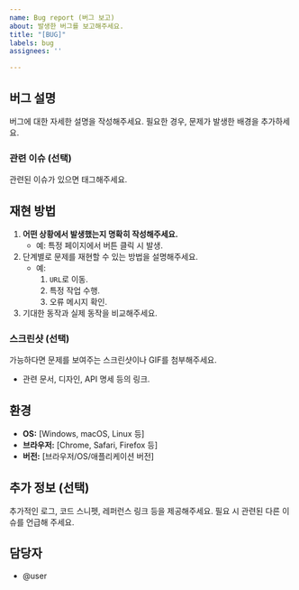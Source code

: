 ```yaml
---
name: Bug report (버그 보고)
about: 발생한 버그를 보고해주세요.
title: "[BUG]"
labels: bug
assignees: ''

---
```


## 버그 설명

버그에 대한 자세한 설명을 작성해주세요. 필요한 경우, 문제가 발생한 배경을 추가하세요.

### 관련 이슈 (선택)

관련된 이슈가 있으면 태그해주세요.

## 재현 방법

1. **어떤 상황에서 발생했는지 명확히 작성해주세요.**
    - 예: 특정 페이지에서 버튼 클릭 시 발생.
2. 단계별로 문제를 재현할 수 있는 방법을 설명해주세요.
    - 예:
        1. `URL`로 이동.
        2. 특정 작업 수행.
        3. 오류 메시지 확인.
3. 기대한 동작과 실제 동작을 비교해주세요.

### 스크린샷 (선택)

가능하다면 문제를 보여주는 스크린샷이나 GIF를 첨부해주세요.

-   관련 문서, 디자인, API 명세 등의 링크.

## 환경

-   **OS:** [Windows, macOS, Linux 등]
-   **브라우저:** [Chrome, Safari, Firefox 등]
-   **버전:** [브라우저/OS/애플리케이션 버전]

## 추가 정보 (선택)

추가적인 로그, 코드 스니펫, 레퍼런스 링크 등을 제공해주세요. 필요 시 관련된 다른 이슈를 언급해 주세요.

## 담당자

-   @user
